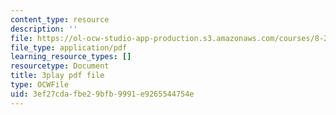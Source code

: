 ```yaml
---
content_type: resource
description: ''
file: https://ol-ocw-studio-app-production.s3.amazonaws.com/courses/8-286-the-early-universe-fall-2013/3ef27cdafbe29bfb9991e9265544754e_seBwiL9InII.pdf
file_type: application/pdf
learning_resource_types: []
resourcetype: Document
title: 3play pdf file
type: OCWFile
uid: 3ef27cda-fbe2-9bfb-9991-e9265544754e
---
```

